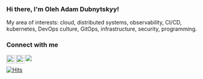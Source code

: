 ### Hi there, I'm Oleh Adam Dubnytskyy!

My area of interests: cloud, distributed systems, observability, CI/CD, kubernetes, DevOps culture, GitOps, infrastructure, security, programming.

### Connect with me

[<img align="left" alt="olehadamdubnytskyy | LinkedIn" width="22" src="https://cdnjs.cloudflare.com/ajax/libs/simple-icons/9.4.0/linkedin.svg" />][linkedin]
[<img align="left" alt="olehadamdubnytskyy | Medium" width="22" src="https://cdnjs.cloudflare.com/ajax/libs/simple-icons/9.4.0/medium.svg" />][medium]


![](https://hit.yhype.me/github/profile?user_id=3063013)

[linkedin]: https://linkedin.com/in/oleh-adam-dubnytskyy
[medium]: https://medium.com/@adam.dubnytskyy

[![Hits](https://hits.seeyoufarm.com/api/count/incr/badge.svg?url=https%3A%2F%2Fgithub.com%2FAdamDubnytskyy%2Fhit-counter&count_bg=%23008000&title_bg=%23000000&icon=&icon_color=%23E7E7E7&title=Profile+views&edge_flat=true)](https://hits.seeyoufarm.com)

<!--
**AdamDubnytskyy/AdamDubnytskyy** is a ✨ _special_ ✨ repository because its `README.md` (this file) appears on your GitHub profile.

Here are some ideas to get you started:

- 🔭 I’m currently working on ...
- 🌱 I’m currently learning ...
- 👯 I’m looking to collaborate on ...
- 🤔 I’m looking for help with ...
- 💬 Ask me about ...
- 📫 How to reach me: ...
- 😄 Pronouns: ...
- ⚡ Fun fact: ...
-->
